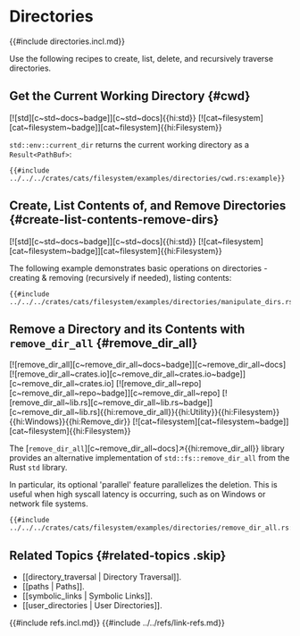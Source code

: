 # Directories

{{#include directories.incl.md}}

Use the following recipes to create, list, delete, and recursively traverse directories.

## Get the Current Working Directory {#cwd}

[![std][c~std~docs~badge]][c~std~docs]{{hi:std}} [![cat~filesystem][cat~filesystem~badge]][cat~filesystem]{{hi:Filesystem}}

`std::env::current_dir` returns the current working directory as a `Result<PathBuf>`:

```rust,editable
{{#include ../../../crates/cats/filesystem/examples/directories/cwd.rs:example}}
```

## Create, List Contents of, and Remove Directories {#create-list-contents-remove-dirs}

[![std][c~std~docs~badge]][c~std~docs]{{hi:std}} [![cat~filesystem][cat~filesystem~badge]][cat~filesystem]{{hi:Filesystem}}

The following example demonstrates basic operations on directories - creating & removing (recursively if needed), listing contents:

```rust,editable
{{#include ../../../crates/cats/filesystem/examples/directories/manipulate_dirs.rs:example}}
```

## Remove a Directory and its Contents with `remove_dir_all` {#remove_dir_all}

[![remove_dir_all][c~remove_dir_all~docs~badge]][c~remove_dir_all~docs] [![remove_dir_all~crates.io][c~remove_dir_all~crates.io~badge]][c~remove_dir_all~crates.io] [![remove_dir_all~repo][c~remove_dir_all~repo~badge]][c~remove_dir_all~repo] [![remove_dir_all~lib.rs][c~remove_dir_all~lib.rs~badge]][c~remove_dir_all~lib.rs]{{hi:remove_dir_all}}{{hi:Utility}}{{hi:Filesystem}}{{hi:Windows}}{{hi:Remove_dir}} [![cat~filesystem][cat~filesystem~badge]][cat~filesystem]{{hi:Filesystem}}

The [`remove_dir_all`][c~remove_dir_all~docs]↗{{hi:remove_dir_all}} library provides an alternative implementation of `std::fs::remove_dir_all` from the Rust `std` library.

In particular, its optional 'parallel' feature parallelizes the deletion. This is useful when high syscall latency is occurring, such as on Windows or network file systems.

```rust,editable
{{#include ../../../crates/cats/filesystem/examples/directories/remove_dir_all.rs:example}}
```

## Related Topics {#related-topics .skip}

- [[directory_traversal | Directory Traversal]].
- [[paths | Paths]].
- [[symbolic_links | Symbolic Links]].
- [[user_directories | User Directories]].

{{#include refs.incl.md}}
{{#include ../../refs/link-refs.md}}

<div class="hidden">
</div>
